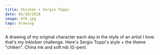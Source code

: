```yaml
---
title: Chicken + Sergio Toppi
date: 05/10/2018
image: 078.jpg
tags: drawing
---
```


A drawing of my original character each day in the style of an artist I love: that's my Inktober challenge. Here's Sergio Toppi's style + the theme "chiken".
China ink and soft nib (G-pen).
